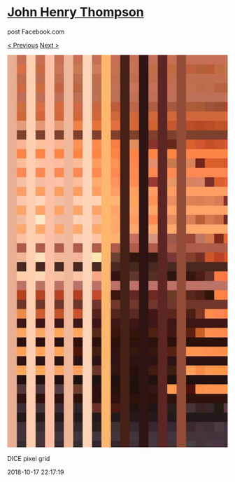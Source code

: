 # [John Henry Thompson](../README.md)
post Facebook.com

[< Previous](2018-10-19-1.md) [Next >](2018-10-17-2.md)

[![](../media/2018-10-17/Timeline-Photos-DICE-pixel-grid.jpg)](../README.md)

DICE pixel grid

2018-10-17 22:17:19